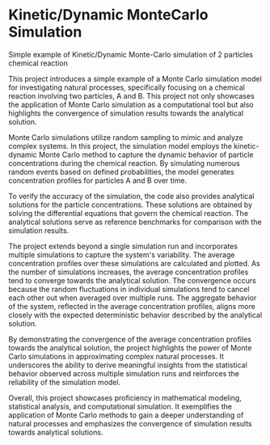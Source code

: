 # Kinetic/Dynamic MonteCarlo Simulation
 Simple example of Kinetic/Dynamic Monte-Carlo simulation of 2 particles chemical reaction 

 This project introduces a simple example of a Monte Carlo simulation model for investigating natural processes, specifically focusing on a chemical reaction involving two particles, A and B. This project not only showcases the application of Monte Carlo simulation as a computational tool but also highlights the convergence of simulation results towards the analytical solution.

Monte Carlo simulations utilize random sampling to mimic and analyze complex systems. In this project, the simulation model employs the kinetic-dynamic Monte Carlo method to capture the dynamic behavior of particle concentrations during the chemical reaction. By simulating numerous random events based on defined probabilities, the model generates concentration profiles for particles A and B over time.

To verify the accuracy of the simulation, the code also provides analytical solutions for the particle concentrations. These solutions are obtained by solving the differential equations that govern the chemical reaction. The analytical solutions serve as reference benchmarks for comparison with the simulation results.

The project extends beyond a single simulation run and incorporates multiple simulations to capture the system's variability. The average concentration profiles over these simulations are calculated and plotted. As the number of simulations increases, the average concentration profiles tend to converge towards the analytical solution. The convergence occurs because the random fluctuations in individual simulations tend to cancel each other out when averaged over multiple runs. The aggregate behavior of the system, reflected in the average concentration profiles, aligns more closely with the expected deterministic behavior described by the analytical solution.

By demonstrating the convergence of the average concentration profiles towards the analytical solution, the project highlights the power of Monte Carlo simulations in approximating complex natural processes. It underscores the ability to derive meaningful insights from the statistical behavior observed across multiple simulation runs and reinforces the reliability of the simulation model.

Overall, this project showcases proficiency in mathematical modeling, statistical analysis, and computational simulation. It exemplifies the application of Monte Carlo methods to gain a deeper understanding of natural processes and emphasizes the convergence of simulation results towards analytical solutions.
